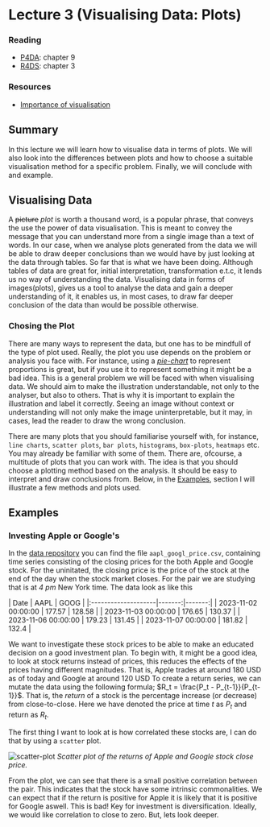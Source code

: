 # Lecture 3 (Visualising Data: Plots)

### Reading

- [P4DA](https://wesmckinney.com/book/): chapter 9
- [R4DS](https://r4ds.had.co.nz/index.html): chapter 3

### Resources

- [Importance of
  visualisation](https://hdsr.mitpress.mit.edu/pub/zok97i7p/release/4)


## Summary 

In this lecture we will learn how to visualise data in terms of plots. We will
also look into the differences between plots and how to choose a suitable
visualisation method for a specific problem. Finally, we will conclude with and
example.


## Visualising Data

A ~~picture~~ *plot* is worth a thousand word, is a popular phrase, that conveys
the use the power of data visualisation. This is meant to convey the message
that you can understand more from a single image than a text of words. In our
case, when we analyse plots generated from the data we will be able to draw
deeper conclusions than we would have by just looking at the data through
tables. So far that is what we have been doing. Although tables of data are
great for, initial interpretation, transformation e.t.c, it lends us no way of
understanding the data. Visualising data in forms of images(plots), gives us a
tool to analyse the data and gain a deeper understanding of it, it enables us,
in most cases, to draw far deeper conclusion of the data than would be possible
otherwise.

### Chosing the Plot

There are many ways to represent the data, but one has to be mindfull of the
type of plot used. Really, the plot you use depends on the problem or analysis
you face with. For instance, using a
*[pie-chart](https://www.google.com/search?sca_esv=580414175&sxsrf=AM9HkKmReRixWg30xZlf46E5pBmGXXq6Kw:1699439464506&q=pie+chart&tbm=isch&source=lnms&sa=X&sqi=2&ved=2ahUKEwitmOWsmbSCAxWfCBAIHarWCZIQ0pQJegQIDhAB&biw=1470&bih=802&dpr=2)*
to represent proportions is great, but if you use it to represent something it
might be a bad idea. This is a general problem we will be faced with when
visualising data. We should aim to make the illustration understandable, not
only to the analyser, but also to others. That is why it is important to explain
the illustration and label it correctly. Seeing an image without context or
understanding will not only make the image uninterpretable, but it may, in
cases, lead the reader to draw the wrong conclusion. 

There are many plots that you should familiarise yourself with, for instance,
`line charts`, `scatter plots`, `bar plots`, `histograms`, `box-plots`,
`heatmaps` etc. You may already be familiar with some of them. There are,
ofcourse, a multitude of plots that you can work with. The idea is that you
should choose a plotting method based on the analysis. It should be easy to
interpret and draw conclusions from. Below, in the [Examples](#Examples),
section I will illustrate a few methods and plots used. 


## Examples

### Investing Apple or Google's

In the [data repository]() you can find the file `aapl_googl_price.csv`,
containing time series consisting of the closing prices for the both Apple and
Google stock. For the uninitated, the closing price is the price of the stock at
the end of the day when the stock market closes. For the pair we are studying
that is at *4 pm* New York time. The data look as like this

| Date                |   AAPL |   GOOG |
|:--------------------|-------:|-------:| | 2023-11-02 00:00:00 | 177.57 |
128.58 | | 2023-11-03 00:00:00 | 176.65 | 130.37 | | 2023-11-06 00:00:00 |
179.23 | 131.45 | | 2023-11-07 00:00:00 | 181.82 | 132.4  |

We want to investigate these stock prices to be able to make an educated
decision on a good investment plan. To begin with, it might be a good idea, to
look at stock returns instead of prices, this reduces the effects of the prices
having different magnitudes. That is, Apple trades at around 180 USD as of today
and Google at around 120 USD To create a return series, we can mutate the data
using the following formula; $R_t = \frac{P_t - P_{t-1}}{P_{t-1}}$. That is, the
*return* of a stock is the percentage increase (or decrease) from
close-to-close. Here we have denoted the price at time $t$ as $P_t$ and return
as $R_t$.

The first thing I want to look at is how correlated these stocks are, I can do
that by using a `scatter` plot.

![scatter-plot](/img/scatterplot.png) *Scatter plot of the returns of Apple and
Google stock close price.*

From the plot, we can see that there is a small positive correlation between the
pair. This indicates that the stock have some intrinsic commonalities. We can
expect that if the return is positive for Apple it is likely that it is positive
for Google aswell. This is bad! Key for investment is diversification. Ideally,
we would like correlation to close to zero. But, lets look deeper. 


